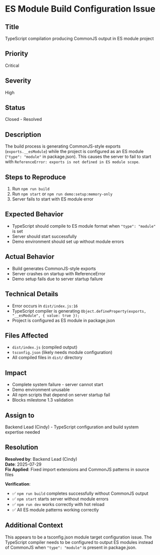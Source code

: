 # ES Module Build Configuration Issue

## Title
TypeScript compilation producing CommonJS output in ES module project

## Priority
Critical

## Severity
High

## Status
Closed - Resolved

## Description
The build process is generating CommonJS-style exports (`exports.__esModule`) while the project is configured as an ES module (`"type": "module"` in package.json). This causes the server to fail to start with `ReferenceError: exports is not defined in ES module scope`.

## Steps to Reproduce
1. Run `npm run build`
2. Run `npm start` or `npm run demo:setup:memory-only`
3. Server fails to start with ES module error

## Expected Behavior
- TypeScript should compile to ES module format when `"type": "module"` is set
- Server should start successfully
- Demo environment should set up without module errors

## Actual Behavior
- Build generates CommonJS-style exports
- Server crashes on startup with ReferenceError
- Demo setup fails due to server startup failure

## Technical Details
- Error occurs in `dist/index.js:16`
- TypeScript compiler is generating `Object.defineProperty(exports, "__esModule", { value: true });`
- Project is configured as ES module in package.json

## Files Affected
- `dist/index.js` (compiled output)
- `tsconfig.json` (likely needs module configuration)
- All compiled files in `dist/` directory

## Impact
- Complete system failure - server cannot start
- Demo environment unusable
- All npm scripts that depend on server startup fail
- Blocks milestone 1.3 validation

## Assign to
Backend Lead (Cindy) - TypeScript configuration and build system expertise needed

## Resolution
**Resolved by**: Backend Lead (Cindy)  
**Date**: 2025-07-29  
**Fix Applied**: Fixed import extensions and CommonJS patterns in source files

**Verification**:
- ✅ `npm run build` completes successfully without CommonJS output
- ✅ `npm start` starts server without module errors  
- ✅ `npm run dev` works correctly with hot reload
- ✅ All ES module patterns working correctly

## Additional Context
This appears to be a tsconfig.json module target configuration issue. The TypeScript compiler needs to be configured to output ES modules instead of CommonJS when `"type": "module"` is present in package.json.